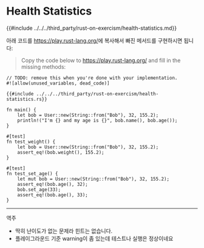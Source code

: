 # Health Statistics

{{#include ../../../third_party/rust-on-exercism/health-statistics.md}}

아래 코드를 <https://play.rust-lang.org/>에 복사해서 빠진 메서드를 구현하시면 됩니다: 
> Copy the code below to <https://play.rust-lang.org/> and fill in the missing
> methods:

```rust,should_panic
// TODO: remove this when you're done with your implementation.
#![allow(unused_variables, dead_code)]

{{#include ../../../third_party/rust-on-exercism/health-statistics.rs}}

fn main() {
    let bob = User::new(String::from("Bob"), 32, 155.2);
    println!("I'm {} and my age is {}", bob.name(), bob.age());
}

#[test]
fn test_weight() {
    let bob = User::new(String::from("Bob"), 32, 155.2);
    assert_eq!(bob.weight(), 155.2);
}

#[test]
fn test_set_age() {
    let mut bob = User::new(String::from("Bob"), 32, 155.2);
    assert_eq!(bob.age(), 32);
    bob.set_age(33);
    assert_eq!(bob.age(), 33);
}
```

---
역주
- 딱히 난이도가 없는 문제라 힌트는 없습니다. 
- 플레이그라운드 기준 warning이 좀 있는데 테스트나 실행은 정상이네요

